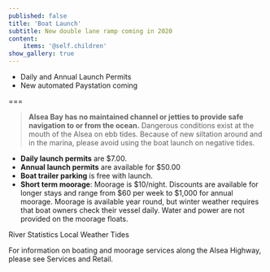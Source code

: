 ```yaml
---
published: false
title: 'Boat Launch'
subtitle: New double lane ramp coming in 2020
content:
    items: '@self.children'
show_gallery: true
---
```


- Daily and Annual Launch Permits
- New automated Paystation coming



===


> **Alsea Bay has no maintained channel or jetties to provide safe navigation to or from the ocean.**  Dangerous conditions exist at the mouth of the Alsea on ebb tides.  Because of new siltation around and in the marina, please avoid using the boat launch on negative tides.

- **Daily launch permits** are $7.00.
- **Annual launch permits** are available for $50.00
- **Boat trailer parking** is free with launch.
- **Short term moorage**:  Moorage is $10/night.  Discounts are available for longer stays and range from $60 per week to $1,000 for annual moorage.  Moorage is available year round, but winter weather requires that boat owners check their vessel daily.  Water and power are not provided on the moorage floats.

River Statistics
Local Weather
Tides

For information on boating and moorage services along the Alsea Highway, please see Services and Retail.
